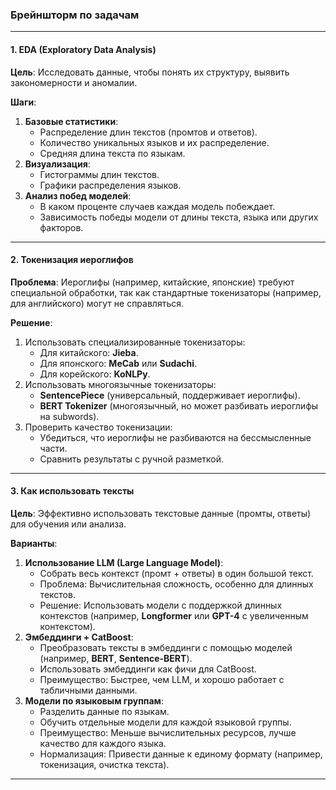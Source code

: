 ### Брейншторм по задачам

---

#### **1. EDA (Exploratory Data Analysis)**

**Цель**: Исследовать данные, чтобы понять их структуру, выявить закономерности и аномалии.

**Шаги**:
1. **Базовые статистики**:
   - Распределение длин текстов (промтов и ответов).
   - Количество уникальных языков и их распределение.
   - Средняя длина текста по языкам.
2. **Визуализация**:
   - Гистограммы длин текстов.
   - Графики распределения языков.
4. **Анализ побед моделей**:
   - В каком проценте случаев каждая модель побеждает.
   - Зависимость победы модели от длины текста, языка или других факторов.

---

#### **2. Токенизация иероглифов**

**Проблема**: Иероглифы (например, китайские, японские) требуют специальной обработки, так как стандартные токенизаторы (например, для английского) могут не справляться.

**Решение**:
1. Использовать специализированные токенизаторы:
   - Для китайского: **Jieba**.
   - Для японского: **MeCab** или **Sudachi**.
   - Для корейского: **KoNLPy**.
2. Использовать многоязычные токенизаторы:
   - **SentencePiece** (универсальный, поддерживает иероглифы).
   - **BERT Tokenizer** (многоязычный, но может разбивать иероглифы на subwords).
3. Проверить качество токенизации:
   - Убедиться, что иероглифы не разбиваются на бессмысленные части.
   - Сравнить результаты с ручной разметкой.

---

#### **3. Как использовать тексты**

**Цель**: Эффективно использовать текстовые данные (промты, ответы) для обучения или анализа.

**Варианты**:
1. **Использование LLM (Large Language Model)**:
   - Собрать весь контекст (промт + ответы) в один большой текст.
   - Проблема: Вычислительная сложность, особенно для длинных текстов.
   - Решение: Использовать модели с поддержкой длинных контекстов (например, **Longformer** или **GPT-4** с увеличенным контекстом).
2. **Эмбеддинги + CatBoost**:
   - Преобразовать тексты в эмбеддинги с помощью моделей (например, **BERT**, **Sentence-BERT**).
   - Использовать эмбеддинги как фичи для CatBoost.
   - Преимущество: Быстрее, чем LLM, и хорошо работает с табличными данными.
3. **Модели по языковым группам**:
   - Разделить данные по языкам.
   - Обучить отдельные модели для каждой языковой группы.
   - Преимущество: Меньше вычислительных ресурсов, лучше качество для каждого языка.
   - Нормализация: Привести данные к единому формату (например, токенизация, очистка текста).

---
